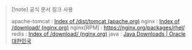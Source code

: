 > [!note] 공식 문서 링크 사용
>
> apache-tomcat : [Index of /dist/tomcat (apache.org)](https://archive.apache.org/dist/tomcat/)
> nginx : [Index of /download/ (nginx.org)](https://nginx.org/download/)
> nginx[RPM] : https://nginx.org/packages/rhel/
> redis : [Index of /download/ (nginx.org)](https://nginx.org/download/)
> java : [Java Downloads | Oracle 대한민국](https://www.oracle.com/kr/java/technologies/downloads/)
> 



